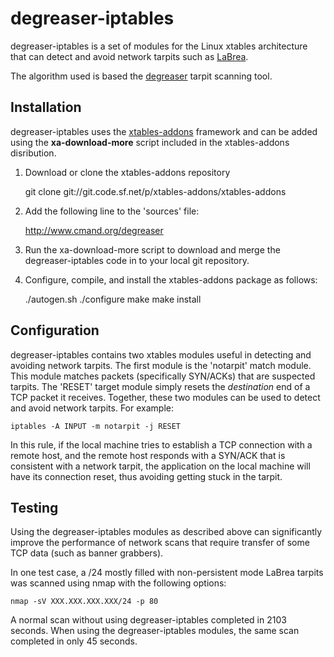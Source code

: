 degreaser-iptables
==================

degreaser-iptables is a set of modules for the Linux xtables architecture that can
detect and avoid network tarpits such as [LaBrea](http://labrea.sourceforge.net). 

The algorithm used is based the [degreaser](http://www.cmand.org/degreaser) tarpit
scanning tool.


Installation
------------
degreaser-iptables uses the [xtables-addons](http://xtables-addons.sourceforge.net) framework
and can be added using the **xa-download-more** script included in the xtables-addons disribution.

1. Download or clone the xtables-addons repository

    git clone git://git.code.sf.net/p/xtables-addons/xtables-addons

2. Add the following line to the 'sources' file:

    http://www.cmand.org/degreaser

3. Run the xa-download-more script to download and merge the degreaser-iptables code in to
   your local git repository.

4. Configure, compile, and install the xtables-addons package as follows:

    ./autogen.sh
    ./configure
    make
    make install


Configuration
-------------
degreaser-iptables contains two xtables modules useful in detecting and avoiding network
tarpits. The first module is the 'notarpit' match module. This module matches packets
(specifically SYN/ACKs) that are suspected tarpits. The 'RESET' target module simply
resets the *destination* end of a TCP packet it receives. Together, these two modules can
be used to detect and avoid network tarpits. For example:

    iptables -A INPUT -m notarpit -j RESET

In this rule, if the local machine tries to establish a TCP connection with a remote host,
and the remote host responds with a SYN/ACK that is consistent with a network tarpit, the
application on the local machine will have its connection reset, thus avoiding getting stuck
in the tarpit.


Testing
--------
Using the degreaser-iptables modules as described above can significantly improve the
performance of network scans that require transfer of some TCP data (such as banner grabbers).

In one test case, a /24 mostly filled with non-persistent mode LaBrea tarpits was scanned using
nmap with the following options:

    nmap -sV XXX.XXX.XXX.XXX/24 -p 80

A normal scan without using degreaser-iptables completed in 2103 seconds. When using the 
degreaser-iptables modules, the same scan completed in only 45 seconds.
